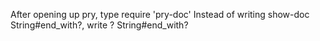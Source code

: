 After opening up pry, type require 'pry-doc'
Instead of writing show-doc String#end_with?, write ? String#end_with?